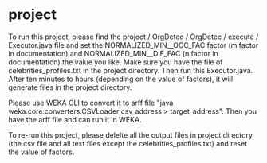 project
=======

To run this project, please find the project / OrgDetec / OrgDetec / execute / Executor.java file and set the NORMALIZED_MIN__OCC_FAC factor (m factor in documentation) and NORMALIZED_MIN__DIF_FAC (n factor in documentation) the value you like. Make sure you have the file of celebrities_profiles.txt in the project directory. Then run this Executor.java. After ten minutes to hours (depending on the value of factors), it will generate files in the project directory. 

Please use WEKA CLI to convert it to arff file "java weka.core.converters.CSVLoader csv_address > target_address".
Then you have the arff file and can run it in WEKA.

To re-run this project, please delelte all the output files in project directory (the csv file and all text files except the celebrities_profiles.txt) and reset the value of factors.
